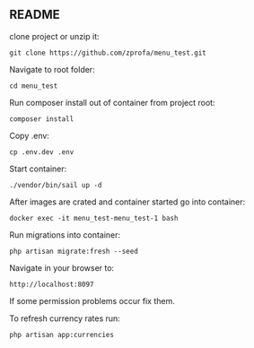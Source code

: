 ## README

clone project or unzip it:
```
git clone https://github.com/zprofa/menu_test.git
```

Navigate to root folder:
```
cd menu_test
```

Run composer install out of container from project root:
```
composer install
```

Copy .env:
```
cp .env.dev .env
```

Start container:
```
./vendor/bin/sail up -d
```

After images are crated and container started go into container:
```
docker exec -it menu_test-menu_test-1 bash
```

Run migrations into container:
```
php artisan migrate:fresh --seed
```

Navigate in your browser to:
```
http://localhost:8097
```

If some permission problems occur fix them. 

To refresh currency rates run:
```
php artisan app:currencies
```
